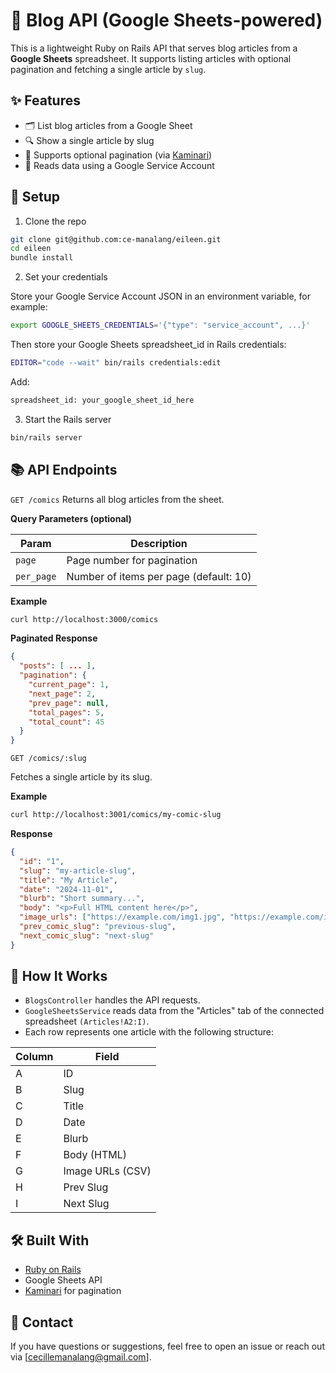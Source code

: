# 📝 Blog API (Google Sheets-powered)

This is a lightweight Ruby on Rails API that serves blog articles from a **Google Sheets** spreadsheet. It supports listing articles with optional pagination and fetching a single article by `slug`.

## ✨ Features

- 🗂 List blog articles from a Google Sheet
- 🔍 Show a single article by slug
- 📄 Supports optional pagination (via [Kaminari](https://github.com/kaminari/kaminari))
- 🔐 Reads data using a Google Service Account

## 🔧 Setup

1. Clone the repo

```bash
git clone git@github.com:ce-manalang/eileen.git
cd eileen
bundle install
```

2. Set your credentials

Store your Google Service Account JSON in an environment variable, for example:

```bash
export GOOGLE_SHEETS_CREDENTIALS='{"type": "service_account", ...}'
```

Then store your Google Sheets spreadsheet_id in Rails credentials:

```bash
EDITOR="code --wait" bin/rails credentials:edit
```

Add:

```bash
spreadsheet_id: your_google_sheet_id_here
```

3. Start the Rails server

```bash
bin/rails server
```

## 📚 API Endpoints

`GET /comics`
Returns all blog articles from the sheet.

**Query Parameters (optional)**

| Param	| Description |
|-------|-------------|
| `page` | Page number for pagination |
| `per_page` |	Number of items per page (default: 10) |

**Example**

```bash
curl http://localhost:3000/comics
```

**Paginated Response**

```json
{
  "posts": [ ... ],
  "pagination": {
    "current_page": 1,
    "next_page": 2,
    "prev_page": null,
    "total_pages": 5,
    "total_count": 45
  }
}
```

`GET /comics/:slug`

Fetches a single article by its slug.

**Example**

```bash
curl http://localhost:3001/comics/my-comic-slug
```

**Response**

```json
{
  "id": "1",
  "slug": "my-article-slug",
  "title": "My Article",
  "date": "2024-11-01",
  "blurb": "Short summary...",
  "body": "<p>Full HTML content here</p>",
  "image_urls": ["https://example.com/img1.jpg", "https://example.com/img2.jpg"],
  "prev_comic_slug": "previous-slug",
  "next_comic_slug": "next-slug"
}
```

## 🧠 How It Works

- `BlogsController` handles the API requests.
- `GoogleSheetsService` reads data from the "Articles" tab of the connected spreadsheet `(Articles!A2:I)`.
- Each row represents one article with the following structure:

| Column | Field |
|--------|-------|
| A	| ID |
| B	| Slug |
| C	| Title |
| D	| Date |
| E	| Blurb |
| F	| Body (HTML) |
| G	| Image URLs (CSV) |
| H	| Prev Slug |
| I	| Next Slug |

## 🛠 Built With

- [Ruby on Rails](https://rubyonrails.org/)
- Google Sheets API
- [Kaminari](https://github.com/kaminari/kaminari) for pagination

## 📩 Contact
If you have questions or suggestions, feel free to open an issue or reach out via [cecillemanalang@gmail.com].